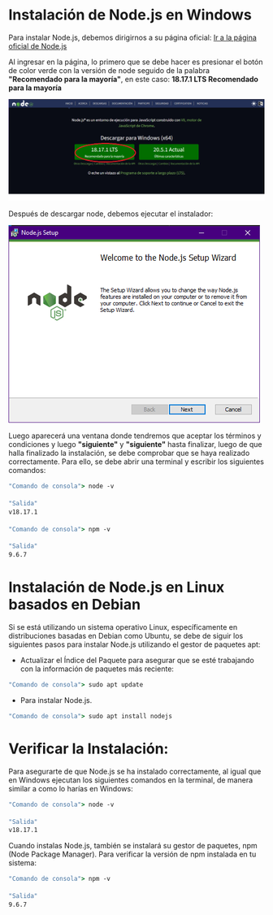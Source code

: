 # Instalación de Node.js en Windows

Para instalar Node.js, debemos dirigirnos a su página oficial: [Ir a la página oficial de Node.js](https://nodejs.org/es)

Al ingresar en la página, lo primero que se debe hacer es presionar el botón de color verde con la versión de node seguido de la palabra **"Recomendado para la mayoría"**, en este caso: **18.17.1 LTS Recomendado para la mayoría**

![Instalación de Node.js](./img/pageNode.png)

Después de descargar node, debemos ejecutar el instalador:

![Instalación de Node.js](./img/running-the-executable.PNG)

Luego aparecerá una ventana donde tendremos que aceptar los términos y condiciones y luego **"siguiente"** y **"siguiente"** hasta finalizar, luego de que halla finalizado la instalación, se debe comprobar que se haya realizado correctamente. Para ello, se debe abrir una terminal y escribir los siguientes comandos:

```cmd
"Comando de consola"> node -v

"Salida"
v18.17.1

"Comando de consola"> npm -v

"Salida"
9.6.7
```

# Instalación de Node.js en Linux basados en Debian

Si se está utilizando un sistema operativo Linux, específicamente en distribuciones basadas en Debian como Ubuntu, se debe de siguir los siguientes pasos para instalar Node.js utilizando el gestor de paquetes apt:

* Actualizar el Índice del Paquete para asegurar que se esté trabajando con la información de paquetes más reciente:

```cmd
"Comando de consola"> sudo apt update
```

* Para instalar Node.js.

```cmd
"Comando de consola"> sudo apt install nodejs
```

# Verificar la Instalación:

Para asegurarte de que Node.js se ha instalado correctamente, al igual que en Windows ejecutan los siguientes comandos en la terminal, de manera similar a como lo harías en Windows:

```cmd
"Comando de consola"> node -v

"Salida"
v18.17.1
```

Cuando instalas Node.js, también se instalará su gestor de paquetes, npm (Node Package Manager). Para verificar la versión de npm instalada en tu sistema:

```cmd
"Comando de consola"> npm -v

"Salida"
9.6.7
```